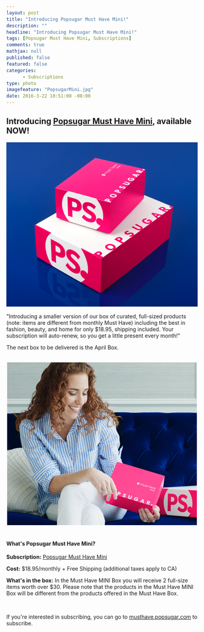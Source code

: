 ```yaml
---
layout: post
title: "Introducing Popsugar Must Have Mini!"
description: ""
headline: "Introducing Popsugar Must Have Mini!"
tags: [Popsugar Must Have Mini, Subscriptions]
comments: true
mathjax: null
published: false
featured: false
categories: 
      - Subscriptions
type: photo
imagefeature: "PopsugarMini.jpg"
date: 2016-3-22 10:51:00 -08:00
---
```


<H2>Introducing <a href="https://musthave.popsugar.com/p/monthly-subscription?utm_source=link&utm_medium=confirmation-page&utm_campaign=referral&utm_content=u:16301514" target="_blank">Popsugar Must Have Mini</a>, available NOW!</H2>

<center><a href="https://musthave.popsugar.com/p/monthly-subscription?utm_source=link&utm_medium=confirmation-page&utm_campaign=referral&utm_content=u:16301514" target="_blank">
<img src="/images/PopsugarMini.jpg" border="0" style="border:none;max-width:100%;" alt="Popsugar Must Have Mini!" />
</a></center>

<p>"Introducing a smaller version of our box of curated, full-sized products (note: items are different from monthly Must Have) including the best in fashion, beauty, and home for only $18.95, shipping included. Your subscription will auto-renew, so you get a little present every month!"</p>

<p>The next box to be delivered is the April Box.</p>

<br>

<center><a href="https://musthave.popsugar.com/p/monthly-subscription?utm_source=link&utm_medium=confirmation-page&utm_campaign=referral&utm_content=u:16301514" target="_blank">
<img src="/images/PopsugarMini2.jpg" border="0" style="border:none;max-width:100%;" alt="Popsugar Must Have Mini!" />
</a></center>

<br>

<H4>What's Popsugar Must Have Mini?</H4>

<p><b>Subscription:</b> <a href="https://musthave.popsugar.com/p/monthly-subscription?utm_source=link&utm_medium=confirmation-page&utm_campaign=referral&utm_content=u:16301514" target="_blank">Popsugar Must Have Mini</a></p>
<p><b>Cost:</b> $18.95/monthly + Free Shipping (additional taxes apply to CA)</p>
<p><b>What's in the box:</b> In the Must Have MINI Box you will receive 2 full-size items worth over $30. Please note that the products in the Must Have MINI Box will be different from the products offered in the Must Have Box.</p>
<br>

<p>If you're interested in subscribing, you can go to <a href="https://musthave.popsugar.com/p/monthly-subscription?utm_source=link&utm_medium=confirmation-page&utm_campaign=referral&utm_content=u:16301514" target="_blank">musthave.popsugar.com</a> to subscribe.</p>
